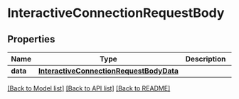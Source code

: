 # InteractiveConnectionRequestBody

## Properties
Name | Type | Description | Notes
------------ | ------------- | ------------- | -------------
**data** | [**InteractiveConnectionRequestBodyData**](InteractiveConnectionRequestBodyData.md) |  | [optional] 

[[Back to Model list]](../README.md#documentation-for-models) [[Back to API list]](../README.md#documentation-for-api-endpoints) [[Back to README]](../README.md)

